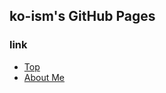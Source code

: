 ## ko-ism's GitHub Pages

### link
- [Top](https://ko-ism.github.io/)
- [About Me](https://ko-ism.github.io/about)